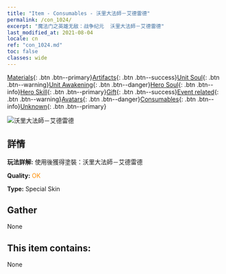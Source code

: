 ```yaml
---
title: "Item - Consumables - 沃里大法師－艾德雷德"
permalink: /con_1024/
excerpt: "魔法门之英雄无敌：战争纪元  沃里大法師－艾德雷德"
last_modified_at: 2021-08-04
locale: cn
ref: "con_1024.md"
toc: false
classes: wide
---
```

 [Materials](/ItemsCN/){: .btn .btn--primary}[Artifacts](/ItemsCN/Artifacts/){: .btn .btn--success}[Unit Soul](/ItemsCN/UnitSoul/){: .btn .btn--warning}[Unit Awakening](/ItemsCN/UnitAwakening/){: .btn .btn--danger}[Hero Soul](/ItemsCN/HeroSoul/){: .btn .btn--info}[Hero Skill](/ItemsCN/HeroSkill/){: .btn .btn--primary}[Gift](/ItemsCN/Gift/){: .btn .btn--success}[Event related](/ItemsCN/Events/){: .btn .btn--warning}[Avatars](/ItemsCN/Avatars/){: .btn .btn--danger}[Consumables](/ItemsCN/Consumables/){: .btn .btn--info}[Unknown](/ItemsCN/Unknown/){: .btn .btn--primary}

 ![沃里大法師－艾德雷德](/images/h/h_Adelaide4.jpg)

## 詳情
 **玩法詳解:** 使用後獲得塗裝：沃里大法師－艾德雷德

 **Quality:** <span style="color: #FF8C00">OK</span>

 **Type:** Special Skin

## Gather

  None

## This item contains:

  None

